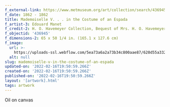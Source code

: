 ```yaml
---
f_external-link: https://www.metmuseum.org/art/collection/search/436945
f_date: 1862 - 1862
title: Mademoiselle V. . . in the Costume of an Espada
f_artist-3: Edouard Manet
f_credit-2: H. O. Havemeyer Collection, Bequest of Mrs. H. O. Havemeyer, 1929
f_objectid: '436945'
f_dimensions-2: 65 x 50 1/4 in. (165.1 x 127.6 cm)
f_image:
  url: >-
    https://uploads-ssl.webflow.com/5ea73a6a2a73b34c800aae87/620d55a332e81a13a501576c_DT859.jpeg
  alt: null
slug: mademoiselle-v-in-the-costume-of-an-espada
updated-on: '2022-02-16T19:50:59.266Z'
created-on: '2022-02-16T19:50:59.266Z'
published-on: '2022-02-16T19:50:59.266Z'
layout: '[artwork].html'
tags: artwork
---
```


Oil on canvas
